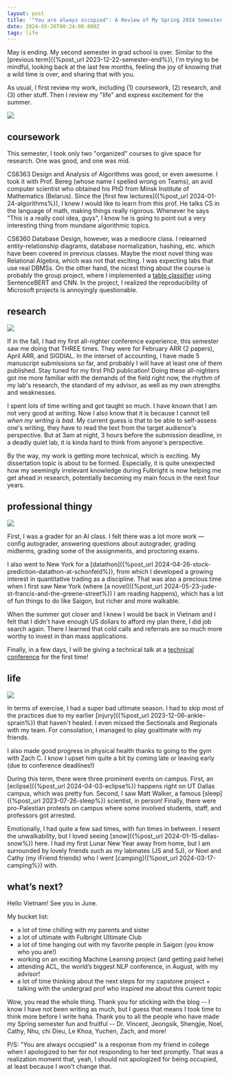 ```yaml
---
layout: post
title: '"You are always occupied": A Review of My Spring 2024 Semester'
date: 2024-05-26T00:24:00.000Z
tags: life
---
```

May is ending. My second semester in grad school is over. Similar to the \[previous term]({%post_url 2023-12-22-semester-end%}), I'm trying to be mindful, looking back at the last few months, feeling the joy of knowing that a wild time is over, and sharing that with you.

As usual, I first review my work, including (1) coursework, (2) research, and (3) other stuff. Then I review my "life" and express excitement for the summer.

![](/assets/uploads/2024-04-19_16-20-43_912.jpeg)

## coursework

This semester, I took only two "organized" courses to give space for research. One was good, and one was mid.

CS6363 Design and Analysis of Algorithms was good, or even awesome. I took it with Prof. Bereg (whose name I spelled wrong on Teams), an avid computer scientist who obtained his PhD from Minsk Institute of Mathematics (Belarus). Since the \[first few lectures]({%post_url 2024-01-24-algorithms%}), I knew I would like to learn from this prof. He talks CS in the language of math, making things really rigorous. Whenever he says "This is a really cool idea, guys", I know he is going to point out a very interesting thing from mundane algorithmic topics.

CS6360 Database Design, however, was a mediocre class. I relearned entity-relationship diagrams, database normalization, hashing, etc. which have been covered in previous classes. Maybe the most novel thing was Relational Algebra, which was not that exciting. I was expecting labs that use real DBMSs. On the other hand, the nicest thing about the course is probably the group project, where I implemented a [table classifier](https://github.com/npnkhoi/autotables-replicate) using SentenceBERT and CNN. In the project, I realized the reproducibility of Microsoft projects is annoyingly questionable.

## research

![](/assets/uploads/2024-02-15_00-30-21_368.jpeg)

If in the fall, I had my first all-nighter conference experience, this semester saw me doing that THREE times. They were for February ARR (2 papers), April ARR, and SIGDIAL. In the interset of accounting, I have made 5 manuscript submissions so far, and probably I will have at least one of them published. Stay tuned for my first PhD publication! Doing these all-nighters got me more familiar with the demands of the field right now, the rhythm of my lab's research, the standard of my advisor, as well as my own strengths and weaknesses. 

I spent lots of time writing and got taught so much. I have known that I am not very good at writing. Now I also know that it is because I cannot tell *when my writing is bad*. My current guess is that to be able to self-assess one's writing, they have to read the text from the target audience's perspective. But at 3am at night, 3 hours before the submission deadline, in a deadly quiet lab, it is kinda hard to think from anyone's perspective.

By the way, my work is getting more technical, which is exciting. My dissertation topic is about to be formed. Especially, it is quite unexpected how my seemingly irrelevant knowledge during Fulbright is now helping me get ahead in research, potentially becoming my main focus in the next four years.

<!-- I will practice to \*start early\*. -->

## professional thingy

![](/assets/uploads/2024-05-10_15-27-54_450.jpeg)

First, I was a grader for an AI class. I felt there was a lot more work — config autograder, answering questions about autograder, grading midterms, grading some of the assignments, and proctoring exams.

I also went to New York for a \[datathon]({%post_url 2024-04-26-stock-prediction-datathon-at-schonfeld%}), from which I developed a growing interest in quantitative trading as a discipline. That was also a precious time when I first saw New York (where \[a novel]({%post_url 2024-05-23-jude-st-francis-and-the-greene-street%}) I am reading happens), which has a lot of fun things to do like Saigon, but richer and more walkable.

When the summer got closer and I knew I would be back in Vietnam and I felt that I didn't have enough US dollars to afford my plan there, I did job search again. There I learned that cold calls and referrals are so much more worthy to invest in than mass applications.

Finally, in a few days, I will be giving a technical talk at a [technical conference](https://icaps24.icaps-conference.org/program/schedule/) for the first time!

## life

![](/assets/uploads/2024-03-16_21-41-37_176.jpeg)

In terms of exercise, I had a super bad ultimate season. I had to skip most of the practices due to my earlier \[injury]({%post_url 2023-12-06-ankle-sprain%}) that haven't healed. I even missed the Sectionals and Regionals with my team. For consolation, I managed to play goaltimate with my friends.

I also made good progress in physical health thanks to going to the gym with Zach C. I know I upset him quite a bit by coming late or leaving early (due to conference deadlines!)

During this term, there were three prominent events on campus. First, an \[eclipse]({%post_url 2024-04-03-eclipse%}) happens right on UT Dallas campus, which was pretty fun. Second, I saw Matt Walker, a famous \[sleep]({%post_url 2023-07-26-sleep%}) scientist, in person! Finally, there were pro-Palestian protests on campus where some involved students, staff, and professors got arrested.

Emotionally, I had quite a few sad times, with fun times in between. I resent the unwalkability, but I loved seeing \[snow]({%post_url 2024-01-15-dallas-snow%}) here. I had my first Lunar New Year away from home, but I am surrounded by lovely friends such as my labmates (JS and SJ), or Noel and Cathy (my iFriend friends) who I went \[camping]({%post_url 2024-03-17-camping%}) with.

## what’s next?

Hello Vietnam! See you in June. 

My bucket list:

* a lot of time chilling with my parents and sister
* a lot of ultimate with Fulbright Ultimate Club
* a lot of time hanging out with my favorite people in Saigon (you know who you are!)
* working on an exciting Machine Learning project (and getting paid hehe)
* attending ACL, the world’s biggest NLP conference, in August, with my advisor!
* a lot of time thinking about the next steps for my capstone project + talking with the undergrad prof who inspired me about this current topic

Wow, you read the whole thing. Thank you for sticking with the blog -- I know I have not been writing as much, but I guess that means I took time to think more before I write haha. Thank you to all the people who have made my Spring semester fun and fruitful -- Dr. Vincent, Jeongsik, Shengjie, Noel, Cathy, Nhu, chi Dieu, Le Khoa, Yuchen, Zach, and more!

P/S: "You are always occupied" is a response from my friend in college when I apologized to her for not responding to her text promptly. That was a realization moment that, yeah, I should not apologized for being occupied, at least because I won't change that.
